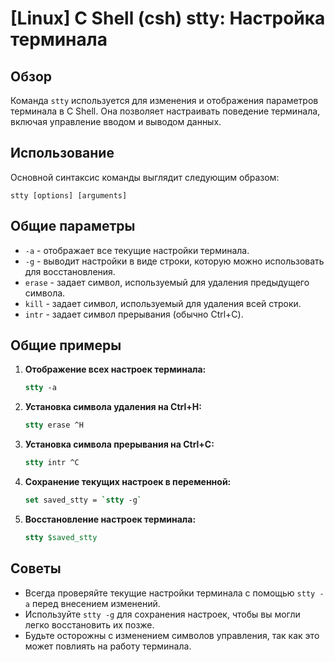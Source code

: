 # [Linux] C Shell (csh) stty: Настройка терминала

## Обзор
Команда `stty` используется для изменения и отображения параметров терминала в C Shell. Она позволяет настраивать поведение терминала, включая управление вводом и выводом данных.

## Использование
Основной синтаксис команды выглядит следующим образом:
```
stty [options] [arguments]
```

## Общие параметры
- `-a` - отображает все текущие настройки терминала.
- `-g` - выводит настройки в виде строки, которую можно использовать для восстановления.
- `erase` - задает символ, используемый для удаления предыдущего символа.
- `kill` - задает символ, используемый для удаления всей строки.
- `intr` - задает символ прерывания (обычно Ctrl+C).

## Общие примеры
1. **Отображение всех настроек терминала:**
   ```csh
   stty -a
   ```

2. **Установка символа удаления на Ctrl+H:**
   ```csh
   stty erase ^H
   ```

3. **Установка символа прерывания на Ctrl+C:**
   ```csh
   stty intr ^C
   ```

4. **Сохранение текущих настроек в переменной:**
   ```csh
   set saved_stty = `stty -g`
   ```

5. **Восстановление настроек терминала:**
   ```csh
   stty $saved_stty
   ```

## Советы
- Всегда проверяйте текущие настройки терминала с помощью `stty -a` перед внесением изменений.
- Используйте `stty -g` для сохранения настроек, чтобы вы могли легко восстановить их позже.
- Будьте осторожны с изменением символов управления, так как это может повлиять на работу терминала.